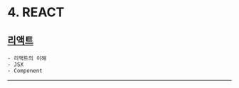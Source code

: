 # 4. REACT

## [리액트](/test_long/3_javascript/learningJS.md)
    - 리액트의 이해
    - JSX
    - Component
---
